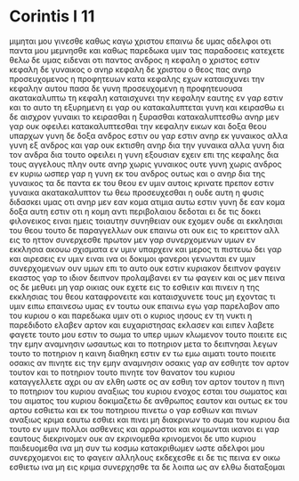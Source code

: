 # Corintis I 11
μιμηται μου γινεσθε καθως καγω χριστου
επαινω δε υμας αδελφοι οτι παντα μου μεμνησθε και καθως παρεδωκα υμιν τας παραδοσεις κατεχετε
θελω δε υμας ειδεναι οτι παντος ανδρος η κεφαλη ο χριστος εστιν κεφαλη δε γυναικος ο ανηρ κεφαλη δε χριστου ο θεος
πας ανηρ προσευχομενος η προφητευων κατα κεφαλης εχων καταισχυνει την κεφαλην αυτου
πασα δε γυνη προσευχομενη η προφητευουσα ακατακαλυπτω τη κεφαλη καταισχυνει την κεφαλην εαυτης εν γαρ εστιν και το αυτο τη εξυρημενη
ει γαρ ου κατακαλυπτεται γυνη και κειρασθω ει δε αισχρον γυναικι το κειρασθαι η ξυρασθαι κατακαλυπτεσθω
ανηρ μεν γαρ ουκ οφειλει κατακαλυπτεσθαι την κεφαλην εικων και δοξα θεου υπαρχων γυνη δε δοξα ανδρος εστιν
ου γαρ εστιν ανηρ εκ γυναικος αλλα γυνη εξ ανδρος
και γαρ ουκ εκτισθη ανηρ δια την γυναικα αλλα γυνη δια τον ανδρα
δια τουτο οφειλει η γυνη εξουσιαν εχειν επι της κεφαλης δια τους αγγελους 
πλην ουτε ανηρ χωρις γυναικος ουτε γυνη χωρις ανδρος εν κυριω
ωσπερ γαρ η γυνη εκ του ανδρος ουτως και ο ανηρ δια της γυναικος τα δε παντα εκ του θεου
εν υμιν αυτοις κρινατε πρεπον εστιν γυναικα ακατακαλυπτον τω θεω προσευχεσθαι
η ουδε αυτη η φυσις διδασκει υμας οτι ανηρ μεν εαν κομα ατιμια αυτω εστιν 
γυνη δε εαν κομα δοξα αυτη εστιν οτι η κομη αντι περιβολαιου δεδοται
ει δε τις δοκει φιλονεικος ειναι ημεις τοιαυτην συνηθειαν ουκ εχομεν ουδε αι εκκλησιαι του θεου
τουτο δε παραγγελλων ουκ επαινω οτι ουκ εις το κρειττον αλλ εις το ηττον συνερχεσθε
πρωτον μεν γαρ συνερχομενων υμων εν εκκλησια ακουω σχισματα εν υμιν υπαρχειν και μερος τι πιστευω
δει γαρ και αιρεσεις εν υμιν ειναι ινα οι δοκιμοι φανεροι γενωνται εν υμιν
συνερχομενων ουν υμων επι το αυτο ουκ εστιν κυριακον δειπνον φαγειν 
εκαστος γαρ το ιδιον δειπνον προλαμβανει εν τω φαγειν και ος μεν πεινα ος δε μεθυει
μη γαρ οικιας ουκ εχετε εις το εσθιειν και πινειν η της εκκλησιας του θεου καταφρονειτε και καταισχυνετε τους μη εχοντας τι υμιν ειπω επαινεσω υμας εν τουτω ουκ επαινω
εγω γαρ παρελαβον απο του κυριου ο και παρεδωκα υμιν οτι ο κυριος ιησους εν τη νυκτι η παρεδιδοτο ελαβεν αρτον
και ευχαριστησας εκλασεν και ειπεν λαβετε φαγετε τουτο μου εστιν το σωμα το υπερ υμων κλωμενον τουτο ποιειτε εις την εμην αναμνησιν
ωσαυτως και το ποτηριον μετα το δειπνησαι λεγων τουτο το ποτηριον η καινη διαθηκη εστιν εν τω εμω αιματι τουτο ποιειτε οσακις αν πινητε εις την εμην αναμνησιν
οσακις γαρ αν εσθιητε τον αρτον τουτον και το ποτηριον τουτο πινητε τον θανατον του κυριου καταγγελλετε αχρι ου αν ελθη
ωστε ος αν εσθιη τον αρτον τουτον η πινη το ποτηριον του κυριου αναξιως του κυριου ενοχος εσται του σωματος και του αιματος του κυριου 
δοκιμαζετω δε ανθρωπος εαυτον και ουτως εκ του αρτου εσθιετω και εκ του ποτηριου πινετω
ο γαρ εσθιων και πινων αναξιως κριμα εαυτω εσθιει και πινει μη διακρινων το σωμα του κυριου
δια τουτο εν υμιν πολλοι ασθενεις και αρρωστοι και κοιμωνται ικανοι
ει γαρ εαυτους διεκρινομεν ουκ αν εκρινομεθα
κρινομενοι δε υπο κυριου παιδευομεθα ινα μη συν τω κοσμω κατακριθωμεν 
ωστε αδελφοι μου συνερχομενοι εις το φαγειν αλληλους εκδεχεσθε
ει δε τις πεινα εν οικω εσθιετω ινα μη εις κριμα συνερχησθε τα δε λοιπα ως αν ελθω διαταξομαι
